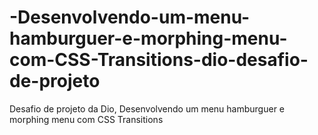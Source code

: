 # -Desenvolvendo-um-menu-hamburguer-e-morphing-menu-com-CSS-Transitions-dio-desafio-de-projeto
Desafio de projeto da Dio,  Desenvolvendo um menu hamburguer e morphing menu com CSS Transitions
